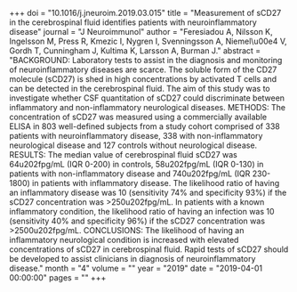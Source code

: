 +++
doi = "10.1016/j.jneuroim.2019.03.015"
title = "Measurement of sCD27 in the cerebrospinal fluid identifies patients with neuroinflammatory disease"
journal = "J Neuroimmunol"
author = "Feresiadou A, Nilsson K, Ingelsson M, Press R, Kmezic I, Nygren I, Svenningsson A, Niemel\u00e4 V, Gordh T, Cunningham J, Kultima K, Larsson A, Burman J."
abstract = "BACKGROUND: Laboratory tests to assist in the diagnosis and monitoring of neuroinflammatory diseases are scarce. The soluble form of the CD27 molecule (sCD27) is shed in high concentrations by activated T cells and can be detected in the cerebrospinal fluid. The aim of this study was to investigate whether CSF quantitation of sCD27 could discriminate between inflammatory and non-inflammatory neurological diseases. METHODS: The concentration of sCD27 was measured using a commercially available ELISA in 803 well-defined subjects from a study cohort comprised of 338 patients with neuroinflammatory disease, 338 with non-inflammatory neurological disease and 127 controls without neurological disease. RESULTS: The median value of cerebrospinal fluid sCD27 was 64u202fpg/mL (IQR 0-200) in controls, 58u202fpg/mL (IQR 0-130) in patients with non-inflammatory disease and 740u202fpg/mL (IQR 230-1800) in patients with inflammatory disease. The likelihood ratio of having an inflammatory disease was 10 (sensitivity 74% and specificity 93%) if the sCD27 concentration was >250u202fpg/mL. In patients with a known inflammatory condition, the likelihood ratio of having an infection was 10 (sensitivity 40% and specificity 96%) if the sCD27 concentration was >2500u202fpg/mL. CONCLUSIONS: The likelihood of having an inflammatory neurological condition is increased with elevated concentrations of sCD27 in cerebrospinal fluid. Rapid tests of sCD27 should be developed to assist clinicians in diagnosis of neuroinflammatory disease."
month = "4"
volume = ""
year = "2019"
date = "2019-04-01 00:00:00"
pages = ""
+++

